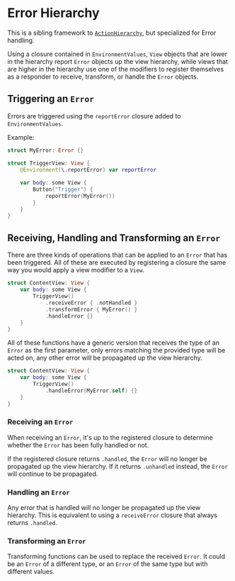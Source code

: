 # Error Hierarchy

This is a sibling framework to [`ActionHierarchy`](https://github.com/EmilioPelaez/ActionHierarchy), but specialized for Error handling.

Using a closure contained in `EnvironmentValues`, `View` objects that are lower in the hierarchy report `Error` objects up the view hierarchy, while views that are higher in the hierarchy use one of the modifiers to register themselves as a responder to receive, transform, or handle the `Error` objects.

## Triggering an `Error`

Errors are triggered using the `reportError` closure added to `EnvironmentValues`.

Example:

```swift
struct MyError: Error {}

struct TriggerView: View {
	@Environment(\.reportError) var reportError
	
	var body: some View {
		Button("Trigger") {
			reportError(MyError())
		}
	}
}
```

## Receiving, Handling and Transforming an `Error`

There are three kinds of operations that can be applied to an `Error` that has been triggered. All of these are executed by registering a closure the same way you would apply a view modifier to a `View`.

```swift
struct ContentView: View {
	var body: some View {
		TriggerView()
			.receiveError { .notHandled }
			.transformError { MyError() }
			.handleError {}
	}
}
```

All of these functions have a generic version that receives the type of an `Error` as the first parameter, only errors matching the provided type will be acted on, any other error will be propagated up the view hierarchy.

```swift
struct ContentView: View {
	var body: some View {
		TriggerView()
			.handleError(MyError.self) {}
	}
}
```

### Receiving an `Error`

When receiving an `Error`, it's up to the registered closure to determine whether the `Error` has been fully handled or not.

If the registered closure returns `.handled`, the `Error` will no longer be propagated up the view hierarchy.
If it returns `.unhandled` instead, the `Error` will continue to be propagated.

### Handling an `Error`

Any error that is handled will no longer be propagated up the view hierarchy. This is equivalent to using a `receiveError` closure that always returns `.handled`.

### Transforming an `Error`

Transforming functions can be used to replace the received `Error`. It could be an `Error` of a different type, or an `Error` of the same type but with different values.

